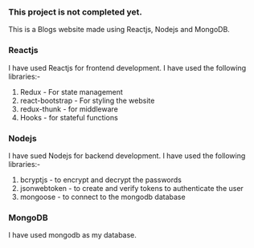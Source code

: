 ### This project is not completed yet.

This is a Blogs website made using Reactjs, Nodejs and MongoDB.

### Reactjs
I have used Reactjs for frontend development. I have used the following libraries:-

1. Redux -  For state management
2. react-bootstrap - For styling the website
3. redux-thunk - for middleware
4. Hooks - for stateful functions

### Nodejs
I have sued Nodejs for backend development. I have used the following libraries:- 

1. bcryptjs - to encrypt and decrypt the passwords
2. jsonwebtoken - to create and verify tokens to authenticate the user
3. mongoose - to connect to the mongodb database

### MongoDB
I have used mongodb as my database.
